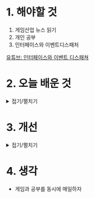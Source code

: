 
# 1. 해야할 것

1. 게임산업 뉴스 읽기 
2. 개인 공부  
3. 인터페이스와 이벤트디스패처

[유튜브: 인터페이스와 이벤트 디스패쳐](https://youtu.be/EQfml2D9hwE?si=ZWKrTOybGaJyD5CW)

# 2. 오늘 배운 것

<details>
<summary>접기/펼치기</summary>


이 동영상은 언리얼 엔진에서 인터페이스와 이벤트 디스패처의 차이점을 설명합니다. 두 기능의 고유한 목적과 모듈화되고 유연한 게임 시스템을 구축하기 위해 이들을 함께 사용하는 방법을 자세히 설명합니다.

**주요 개념:**

* **인터페이스:**
    * **정의:** 클래스가 갖추어야 할 함수의 집합을 정의하지만, 함수를 직접 구현하지는 않습니다 [[01:27](http://www.youtube.com/watch?v=EQfml2D9hwE&t=87)]. 인터페이스를 사용하는 모든 클래스는 해당 함수의 고유한 구현을 제공합니다 [[01:34](http://www.youtube.com/watch?v=EQfml2D9hwE&t=94)].
    * **목적:** 서로 다른 클래스 간에 공통 구조를 공유하는 방법입니다. 이를 통해 여러 클래스를 유사하게 다루고 일관된 동작을 적용할 수 있습니다 [[02:36](http://www.youtube.com/watch?v=EQfml2D9hwE&t=156)].
    * **장점:** 캐스팅을 피하는 데 도움이 되어 불필요한 클래스 간 종속성을 방지하고 메모리 사용량을 줄일 수 있습니다 [[09:58](http://www.youtube.com/watch?v=EQfml2D9hwE&t=598)].

* **이벤트 디스패처:**
    * **정의:** 한 객체에서 다른 객체로 신호나 이벤트를 브로드캐스트하여 어떤 일이 발생했음을 알리는 데 사용됩니다 [[12:44](http://www.youtube.com/watch?v=EQfml2D9hwE&t=764)].
    * **목적:** 한 객체가 다른 객체에서 어떤 일이 발생하기를 기다린 후 조치를 취하도록 할 때 유용합니다 [[12:51](http://www.youtube.com/watch?v=EQfml2D9hwE&t=771)]. 이는 지속적인 리소스 집약적 확인(예: 매 틱마다 플레이어 체력 확인)의 필요성을 없애줍니다 [[13:05](http://www.youtube.com/watch?v=EQfml2D9hwE&t=785)].
    * **장점:** 게임의 여러 부분이 서로에 대한 구체적인 세부 정보 없이 통신할 수 있으므로 코드를 더 유연하고 관리하기 쉽게 만듭니다 [[19:56](http://www.youtube.com/watch?v=EQfml2D9hwE&t=1196)].

**결론:**

* 인터페이스는 클래스가 인터페이스를 구현할 경우 따라야 하는 특정 구조(계약)를 강제합니다 [[20:10](http://www.youtube.com/watch?v=EQfml2D9hwE&t=1210)]. 이들은 클래스가 *무엇*을 할 수 있는지 정의하는 것에 중점을 둡니다.
* 이벤트 디스패처는 게임의 한 부분이 다른 부분으로 신호를 보내 이벤트에 반응할 수 있게 합니다 [[19:33](http://www.youtube.com/watch?v=EQfml2D9hwE&t=1173)]. 이들은 *어떤 일이 발생했다*는 것을 알리는 것에 중점을 둡니다.
* 이 두 도구 모두 분리되고 모듈화된 시스템을 구축하는 데 도움이 됩니다 [[11:11](http://www.youtube.com/watch?v=EQfml2D9hwE&t=671), [17:02](http://www.youtube.com/watch?v=EQfml2D9hwE&t=1022)]. 비슷해 보일 수 있지만, 영상에서는 이들이 서로 다른 목적을 가지고 있으며 함께 사용할 때 가장 효과적이라고 주장합니다 [[00:15](http://www.youtube.com/watch?v=EQfml2D9hwE&t=15), [01:18](http://www.youtube.com/watch?v=EQfml2D9hwE&t=78)].

</details>




# 3. 개선


<details>
<summary>접기/펼치기</summary>


</details>



# 4. 생각
- 게임과 공부를 동시에 매일하자

